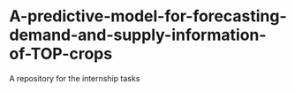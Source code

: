 # A-predictive-model-for-forecasting-demand-and-supply-information-of-TOP-crops
A repository for the internship tasks
